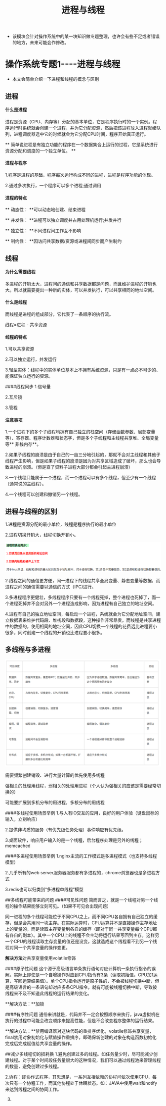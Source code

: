 ﻿---
layout: post
title:  "进程与线程"
data: 星期五, 06. 三月 2020 01:29下午 
categories: 操作系统
tags: 专题
---
* 该模块会针对操作系统中的某一块知识做专题整理，也许会有些不足或者错误的地方，未来可能会作修改。

#  操作系统专题1----进程与线程

* 本文会简单介绍一下进程和线程的概念与区别

## 进程

#### 什么是进程
进程是资源（CPU、内存等）分配的基本单位，它是程序执行时的一个实例。程序运行时系统就会创建一个进程，并为它分配资源，然后把该进程放入进程就绪队列，进程调度器选中它的时候就会为它分配CPU时间，程序开始真正运行。

** 简单说进程是有独立功能的程序在一个数据集合上运行的过程，它是系统进行资源分配和调度的一个独立单位。 **

#### 进程与程序
1.程序是进程的基础，程序每次运行构成不同的进程，进程是程序功能的体现。

2.通过多次执行，一个程序可以多个进程;通过调用


#### 进程的特点
** 动态性： **可以动态地创建、结束进程

** 并发性： **进程可以独立调度并占用处理机运行;并发并行

** 独立性： **不同进程间工作互不影响

** 制约性： **因访问共享数据/资源或进程间同步而产生制约


## 线程

#### 为什么需要线程
多进程的开销太大，进程间的通信和共享数据都是问题，而且维护进程的开销也大。所以就需要提出一种新的实体，可以并发执行，可以共享相同的地址空间。

#### 什么是线程
而线程是进程的组成部分，它代表了一条顺序的执行流。

线程=进程 - 共享资源

#### 线程的特点
1.可以共享资源

2.可以独立运行，并发运行

3.轻型实体：线程中的实体单位基本上不拥有系统资源，只是有一点必不可少的、能保证独立运行的资源。

####线程同步
1.信号量

2.互斥锁

3.管程


#### 注意事项
1.一个进程下的多个子线程均拥有自己独立的栈空间（存储函数参数、局部变量等）、寄存器、程序计数器和状态字，但是多个子线程和主线程共享堆、全局变量等** 非栈内存**。

2.如果子线程的崩溃是由于自己的一亩三分地引起的，那就不会对主线程和其他子线程产生影响，但是如果子线程的崩溃是因为对共享区域造成了破坏，那么也会导致进程的崩溃。（但是查了资料子进程大部分都会引起主进程崩溃）

3.一个线程只能属于一个进程，而一个进程可以有多个线程，但至少有一个线程（通常说的主线程）。

4.一个线程可以创建和撤销另一个线程。

## 进程与线程的区别
1.进程是资源分配的最小单位，线程是程序执行的最小单位

2.进程切换开销大，线程切换开销小。
>
![](imgs/20200314-194603.png)

2.线程之间的通信更方便，同一进程下的线程共享全局变量、静态变量等数据，而进程之间的通信需要以通信的方式（IPC)进行。

3.多进程程序更健壮，多线程程序只要有一个线程死掉，整个进程也死掉了，而一个进程死掉并不会对另外一个进程造成影响，因为进程有自己独立的地址空间。

4.进程有自己的独立地址空间，每启动一个进程，系统就会为它分配地址空间，建立数据表来维护代码段、堆栈段和数据段，这种操作非常昂贵。而线程是共享进程中的数据的，使用相同的地址空间，因此CPU切换一个线程的花费远比进程要小很多，同时创建一个线程的开销也比进程要小很多。


## 多线程与多进程

![](imgs/20200306-142257.png)


需要频繁创建销毁、进行大量计算的优先使用多线程

强相关的处理用线程，弱相关的处理用进程（个人认为强相关的应该是需要经常切换的）

可能要扩展到多机分布的用进程，多核分布的用线程

####多线程使用场景举例
1.与人有IO交互的应用，良好的用户体验（键盘鼠标的输入，立刻响应）

2.提供非均质的服务（有优先级任务处理）事件响应有优先级。

3.桌面软件，响应用户输入的是一个线程，后台程序处理是另外的线程； 
memcached

####多进程使用场景举例
1.nginx主流的工作模式是多进程模式（也支持多线程模型） 

2.几乎所有的web server服务器服务都有多进程的，chrome浏览器也是多进程方式

3.redis也可以归类到“多进程单线程”模型

##多线程可能带来的问题
####可见性问题
简而言之，就是一个线程对另一个线程的操作结果能够立刻可见。（如果不可见会出现问题）

>
同一进程的多个线程可能位于不同CPU之上，而不同CPU各自拥有自己独立的缓存，但是会共用同一块主存。在实际运算时，CPU运算并不是直接操作主存地址上的变量的，而是读取主存变量到各自的缓存（即对于同一共享变量每个CPU都有各自的副本）。其中一个CPU上的线程不会主动将运行结果写回到主存，这样另一个CPU的线程读取主存变量的值还是没变，这就造成这个线程看不到另一个线程对同一个共享变量的操作变更。

**解决方法**对共享变量使用volatile修饰

####原子性问题
这个源于高级语言单条执行语句对应计算机一条执行指令的误解。实际上即使是一个自增操作对应到CPU指令有3条（读取初始值，CPU加1运算，写回运算结果值）。单个CPU指令运行是原子性的，不会被线程切换中断，但是高级语言的一条语句却对应多条CPU指令，就有可能被线程切换中断，导致彼线程来不及不知道此线程的运行结果的变化。

**解决方法：**加锁

####有序性问题
通俗来讲就是，代码并不一定会按照顺序来执行，java虚拟机在执行的过程中可能会改变顺序来提高性能，但是不会改变程序整体的运行结果。

**解决方法：**禁用编译器对这块代码的重排序优化，volatile修饰共享变量，final禁用对象初始化与赋值操作重排序，即确保新创建的对象在构造函数初始化完成后完成赋值给共享变量的操作。


##减少多线程切的损耗换
1.避免创建过多的线程。如任务量少时，尽可能减少创建线程。对于某个时间段任务量很大的这种情况，我们可以通过线程池来管理线程的数量，避免创建过多线程。

2.协程：即协作式程序，其思想是，一系列互相依赖的协程间依次使用CPU，每次只有一个协程工作，而其他协程处于休眠状态。如：JAVA中使用wait和notify来达到线程之间的协同工作。

3.






























